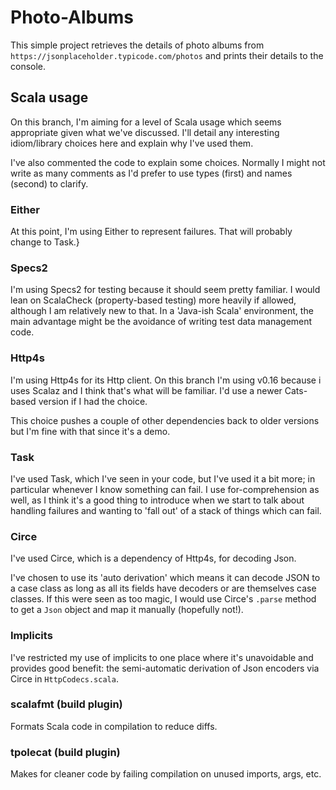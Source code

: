 # Photo-Albums

This simple project retrieves the details of photo albums from `https://jsonplaceholder.typicode.com/photos` and prints their details to the console.

## Scala usage

On this branch, I'm aiming for a level of Scala usage which seems appropriate given what we've discussed.  I'll detail any interesting idiom/library choices here and explain why I've used them.

I've also commented the code to explain some choices.  Normally I might not write as many comments as I'd prefer to use types (first) and names (second) to clarify.

### Either

At this point, I'm using Either to represent failures.  That will probably change to Task.}

### Specs2

I'm using Specs2 for testing because it should seem pretty familiar.  I would lean on ScalaCheck (property-based testing) more heavily if allowed, although I am relatively new to that.  In a 'Java-ish Scala' environment, the main advantage might be the avoidance of writing test data management code.

### Http4s

I'm using Http4s for its Http client.  On this branch I'm using v0.16 because i uses Scalaz and I think that's what will be familiar.  I'd use a newer Cats-based version if I had the choice.

This choice pushes a couple of other dependencies back to older versions but I'm fine with that since it's a demo.

### Task

I've used Task, which I've seen in your code, but I've used it a bit more; in particular whenever I know something can fail.  I use for-comprehension as well, as I think it's a good thing to introduce when we start to talk about handling failures and wanting to 'fall out' of a stack of things which can fail.

### Circe

I've used Circe, which is a dependency of Http4s, for decoding Json.

I've chosen to use its 'auto derivation' which means it can decode JSON to a case class as long as all its fields have decoders or are themselves case classes.  If this were seen as too magic, I would use Circe's `.parse` method
to get a `Json` object and map it manually (hopefully not!).

### Implicits

I've restricted my use of implicits to one place where it's unavoidable and provides good benefit: the semi-automatic derivation of Json encoders via Circe in `HttpCodecs.scala`.

### scalafmt (build plugin)

Formats Scala code in compilation to reduce diffs.

### tpolecat (build plugin)

Makes for cleaner code by failing compilation on unused imports, args, etc.

